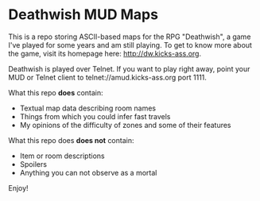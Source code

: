 # Deathwish MUD Maps
This is a repo storing ASCII-based maps for the RPG "Deathwish", a game I've played for some years and am still playing. To get to know more about the game, visit its homepage here: http://dw.kicks-ass.org.

Deathwish is played over Telnet. If you want to play right away, point your MUD or Telnet client to telnet://amud.kicks-ass.org port 1111.

What this repo **does** contain:
* Textual map data describing room names
* Things from which you could infer fast travels
* My opinions of the difficulty of zones and some of their features

What this repo does **does not** contain:
* Item or room descriptions
* Spoilers
* Anything you can not observe as a mortal

Enjoy!
